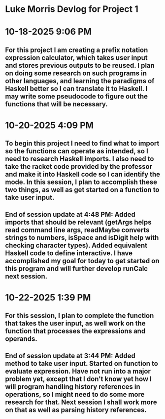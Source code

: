 # Luke Morris Devlog for Project 1

# 10-18-2025 9:06 PM
## For this project I am creating a prefix notation expression calculator, which takes user input and stores previous outputs to be reused. I plan on doing some research on such programs in other languages, and learning the paradigms of Haskell better so I can translate it to Haskell. I may write some pseudocode to figure out the functions that will be necessary.

# 10-20-2025 4:09 PM
## To begin this project I need to find what to import so the functions can operate as intended, so I need to research Haskell imports. I also need to take the racket code provided by the professor and make it into Haskell code so I can identify the mode. In this session, I plan to accomplish these two things, as well as get started on a function to take user input.

## End of session update at 4:48 PM: Added imports that should be relevant (getArgs helps read command line args, readMaybe converts strings to numbers, isSpace and isDigit help with checking character types). Added equivalent Haskell code to define interactive. I have accomplished my goal for today to get started on this program and will further develop runCalc next session.

# 10-22-2025 1:39 PM
## For this session, I plan to complete the function that takes the user input, as well work on the function that processes the expressions and operands.

## End of session update at 3:44 PM: Added method to take user input. Started on function to evaluate expression. Have not run into a major problem yet, except that I don't know yet how I will program handling history references in operations, so I might need to do some more research for that. Next session I shall work more on that as well as parsing history references.
